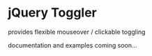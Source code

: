 # jQuery Toggler

provides flexible mouseover / clickable toggling

documentation and examples coming soon...
